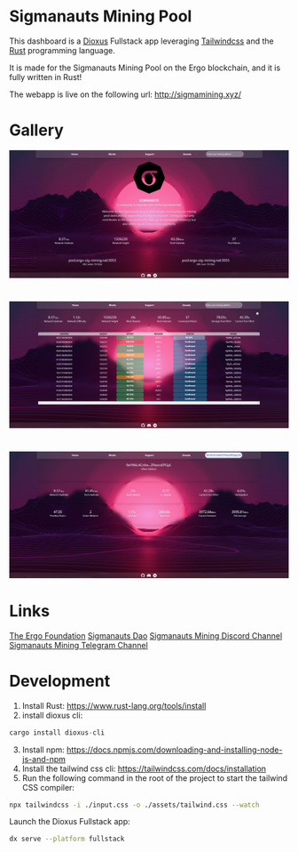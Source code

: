# Sigmanauts Mining Pool

This dashboard is a [Dioxus](https://dioxuslabs.com/) Fullstack app leveraging [Tailwindcss](https://tailwindui.com/) and the [Rust](https://www.rust-lang.org/) programming language.

It is made for the Sigmanauts Mining Pool on the Ergo blockchain, and it is fully written in Rust!

The webapp is live on the following url: http://sigmamining.xyz/

# Gallery

![Landing Page](gallery/landing_page.png)

#

![Blocks Page](gallery/block_page.png)

#

![Miner Page](gallery/miner_page.png)

# Links

[The Ergo Foundation](https://ergoplatform.org/en/blog/ergo-foundation/)
[Sigmanauts Dao](https://sigmanauts.com/)
[Sigmanauts Mining Discord Channel](https://discord.com/channels/668903786361651200/1153460448214122526)
[Sigmanauts Mining Telegram Channel](https://t.me/sig_mining)

# Development

1. Install Rust: https://www.rust-lang.org/tools/install
2. install dioxus cli:

```rust
cargo install dioxus-cli
```

3. Install npm: https://docs.npmjs.com/downloading-and-installing-node-js-and-npm
4. Install the tailwind css cli: https://tailwindcss.com/docs/installation
5. Run the following command in the root of the project to start the tailwind CSS compiler:

```bash
npx tailwindcss -i ./input.css -o ./assets/tailwind.css --watch
```

Launch the Dioxus Fullstack app:

```bash
dx serve --platform fullstack
```
